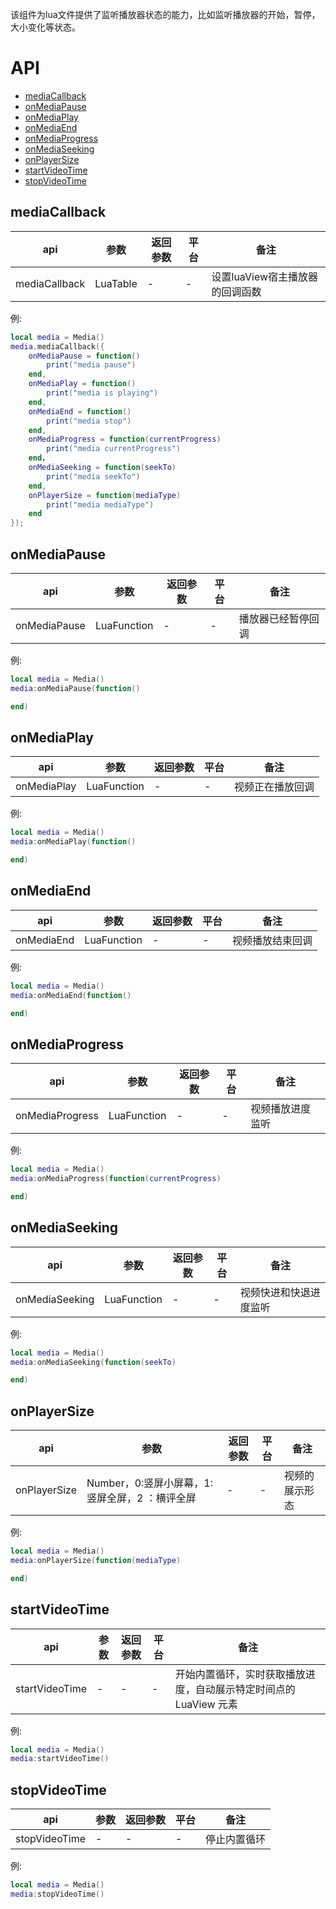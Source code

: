 该组件为lua文件提供了监听播放器状态的能力，比如监听播放器的开始，暂停，大小变化等状态。

# API

* [mediaCallback ](#mediaCallback)
* [onMediaPause](#onMediaPause)
* [onMediaPlay ](#onMediaPlay)
* [onMediaEnd](#onMediaEnd)
* [onMediaProgress ](#onMediaProgress)
* [onMediaSeeking](#onMediaSeeking)
* [onPlayerSize ](#onPlayerSize)
* [startVideoTime ](#startVideoTime)
* [stopVideoTime](#stopVideoTime)

##  mediaCallback
| api  |参数   |返回参数   |平台   |备注|
| ------------ | ------------ | ------------ | ------------ |------------ |
| mediaCallback   |   LuaTable|   -|-|   设置luaView宿主播放器的回调函数|

例:
```lua
local media = Media()
media.mediaCallback({
    onMediaPause = function()
        print("media pause")
    end,
    onMediaPlay = function()
        print("media is playing")
    end,
    onMediaEnd = function()
        print("media stop")
    end,
    onMediaProgress = function(currentProgress)
        print("media currentProgress")
    end，
	onMediaSeeking = function(seekTo)
        print("media seekTo")
    end,
	onPlayerSize = function(mediaType)
        print("media mediaType")
    end
});
```

## onMediaPause
| api  |参数   |返回参数   |平台   |备注|
| ------------ | ------------ | ------------ | ------------ |------------ |
| onMediaPause   |   LuaFunction|   -|-|    播放器已经暂停回调|

例:
```lua
local media = Media()
media:onMediaPause(function() 

end)
```

## onMediaPlay
| api  |参数   |返回参数   |平台   |备注|
| ------------ | ------------ | ------------ | ------------ |------------ |
| onMediaPlay   |   LuaFunction|   -|-|    视频正在播放回调|

例:
```lua
local media = Media()
media:onMediaPlay(function() 

end)
```

## onMediaEnd
| api  |参数   |返回参数   |平台   |备注|
| ------------ | ------------ | ------------ | ------------ |------------ |
| onMediaEnd   |   LuaFunction|   -|-|    视频播放结束回调|

例:
```lua
local media = Media()
media:onMediaEnd(function() 

end)
```

## onMediaProgress
| api  |参数   |返回参数   |平台   |备注|
| ------------ | ------------ | ------------ | ------------ |------------ |
| onMediaProgress   |   LuaFunction|   -|-|    视频播放进度监听|

例:
```lua
local media = Media()
media:onMediaProgress(function(currentProgress) 

end)
```

## onMediaSeeking
| api  |参数   |返回参数   |平台   |备注|
| ------------ | ------------ | ------------ | ------------ |------------ |
| onMediaSeeking   |   LuaFunction|   -|-|    视频快进和快退进度监听|

例:
```lua
local media = Media()
media:onMediaSeeking(function(seekTo) 

end)
```

## onPlayerSize
| api  |参数   |返回参数   |平台   |备注|
| ------------ | ------------ | ------------ | ------------ |------------ |
| onPlayerSize   |   Number，0:竖屏小屏幕，1:竖屏全屏，2 ：横评全屏|   -|-|    视频的展示形态|

例:
```lua
local media = Media()
media:onPlayerSize(function(mediaType) 

end)
```

## startVideoTime
| api  |参数   |返回参数   |平台   |备注|
| ------------ | ------------ | ------------ | ------------ |------------ |
| startVideoTime   |  -|   -|-|    开始内置循环，实时获取播放进度，自动展示特定时间点的LuaView 元素|

例:
```lua
local media = Media()
media:startVideoTime()
```

## stopVideoTime
| api  |参数   |返回参数   |平台   |备注|
| ------------ | ------------ | ------------ | ------------ |------------ |
| stopVideoTime   |  -|   -|-|    停止内置循环|

例:
```lua
local media = Media()
media:stopVideoTime()
```